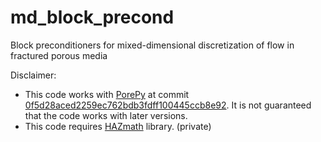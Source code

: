 # md_block_precond
Block preconditioners for mixed-dimensional discretization of flow in fractured porous media

Disclaimer: 
- This code works with [PorePy](https://github.com/pmgbergen/porepy) at commit [0f5d28aced2259ec762bdb3fdff100445ccb8e92](https://github.com/pmgbergen/porepy/tree/0f5d28aced2259ec762bdb3fdff100445ccb8e92). It is not guaranteed that the code works with later versions.
- This code requires [HAZmath](https://bitbucket.org/hazmath/hazmath/) library. (private)
